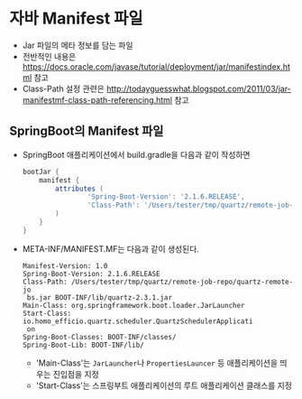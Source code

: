 # 자바 Manifest 파일

- Jar 파일의 메타 정보를 담는 파일
- 전반적인 내용은 https://docs.oracle.com/javase/tutorial/deployment/jar/manifestindex.html 참고
- Class-Path 설정 관련은 http://todayguesswhat.blogspot.com/2011/03/jar-manifestmf-class-path-referencing.html 참고

## SpringBoot의 Manifest 파일

- SpringBoot 애플리케이션에서 build.gradle을 다음과 같이 작성하면
    ```groovy
    bootJar {
        manifest {
            attributes (
                    'Spring-Boot-Version': '2.1.6.RELEASE',
                    'Class-Path': '/Users/tester/tmp/quartz/remote-job-repo/quartz-remote-jobs.jar BOOT-INF/lib/quartz-2.3.1.jar'
            )
        }
    }
    ```
- META-INF/MANIFEST.MF는 다음과 같이 생성된다.
    ```
    Manifest-Version: 1.0 
    Spring-Boot-Version: 2.1.6.RELEASE
    Class-Path: /Users/tester/tmp/quartz/remote-job-repo/quartz-remote-jo
     bs.jar BOOT-INF/lib/quartz-2.3.1.jar
    Main-Class: org.springframework.boot.loader.JarLauncher
    Start-Class: io.homo_efficio.quartz.scheduler.QuartzSchedulerApplicati
     on
    Spring-Boot-Classes: BOOT-INF/classes/
    Spring-Boot-Lib: BOOT-INF/lib/
    ```
    - 'Main-Class'는 `JarLauncher`나 `PropertiesLauncer` 등 애플리케이션을 띄우는 진입점을 지정
    - 'Start-Class'는 스프링부트 애플리케이션의 루트 애플리케이션 클래스를 지정
